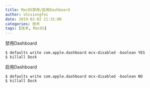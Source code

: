 ```yaml
---
title: MacOS禁用/启用Dashboard
author: shixiongfei
date: 2019-02-02 21:31:00
categories: 技术
tags: [技术, MacOS]
---
```


禁用Dashboard

```shell
$ defaults write com.apple.dashboard mcx-disabled -boolean YES
$ killall Dock
```

启用Dashboard

```shell
$ defaults write com.apple.dashboard mcx-disabled -boolean NO
$ killall Dock
```

